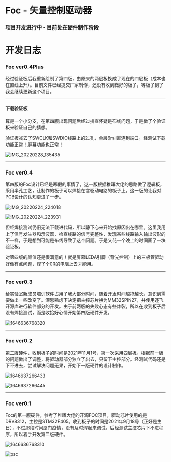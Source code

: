 # Foc - 矢量控制驱动器

### 项目开发进行中 - 目前处在硬件制作阶段

# 开发日志

### Foc ver0.4Plus

经过验证板后我重新绘制了第四版，由原来的两层板换成了现在的四层板（成本也在直线上升）。目前文件已经提交厂家制作，还没有收到做好的板子，等板子到了我会继续更新这个项目。

------

#### 下载验证板

算是一个小分支，在第四版出现问题后经过排查怀疑是布线问题，于是做了个验证板来验证自己的猜想。

验证板减去了SWCLK和SWDIO线路上的过孔，单层6mil直连到端口。经测试下载功能正常！屏幕功能也正常！

![IMG_20220228_135435](https://ferost-myphotos.oss-cn-shenzhen.aliyuncs.com/202203071612097.jpg)

------

### Foc ver0.4

第四版的Foc设计已经是寒假的事情了，这一版根据稚晖大佬的思路做了逻辑板，采用半孔工艺，让制作的板子可以焊接在含驱动电路的板子上。这一版的让我对PCB设计的认知更进了一步。

![IMG_20220224_224018](https://ferost-myphotos.oss-cn-shenzhen.aliyuncs.com/202203071612103.jpg)

![IMG_20220224_223931](https://ferost-myphotos.oss-cn-shenzhen.aliyuncs.com/202203071612104.jpg)

但经焊接测试仍旧无法下载进代码，所以静下心来开始找原因出在哪里。这里我用上了信号发生器和示波器，检查线路的信号完整性，发现某些线路输入输出波形的不一样，于是想到可能是布线导致了这个问题。于是又花一个晚上的时间画了一块验证板。

对第四版的颜值还是很满意的！就是屏幕LEDA引脚（背光控制）上的三极管驱动好像有点问题，焊了个0R的电阻上去才能用。

------

### Foc ver0.3

给实验室新成员培训软件占用了我大部分时间，随着开发时间越拖越长，意识到需要做出一些改变了。深思熟虑下决定把主控芯片换为MM32SPIN27，并使用逐飞开源库进行软件部分的开发。由于前两版的失败心态有些炸裂，所以在收到板子后没有焊接测试，而是收拾好心情开始第四版硬件开发。

![1646636768320](https://ferost-myphotos.oss-cn-shenzhen.aliyuncs.com/202203071612105.png)

------

### Foc ver0.2

第二版硬件，收到板子的时间是2021年11月1号，第一次采用四层板。根据前一版的问题做出了调整，将驱动器部分独立了出去，只留下主控部分。经测试代码还是下不进去，尝试解决问题无果，开始下一版硬件的设计制作。

![1646637266433](https://ferost-myphotos.oss-cn-shenzhen.aliyuncs.com/202203071612106.jpg)

![1646637266445](https://ferost-myphotos.oss-cn-shenzhen.aliyuncs.com/202203071612107.png)

------

### Foc ver0.1

Foc的第一版硬件，参考了稚晖大佬的开源FOC项目，驱动芯片使用的是DRV8312，主控是STM32F405。收到板子的时间是2021年9月18号（正好是生日），不过那段时间厦门疫情，没有及时焊起来调试。后经测试主控芯片下不进程序，所以着手开发第二版硬件。

![1646636768310](https://ferost-myphotos.oss-cn-shenzhen.aliyuncs.com/202203071612108.jpg)

![psc](https://ferost-myphotos.oss-cn-shenzhen.aliyuncs.com/202203071612109.jpg)